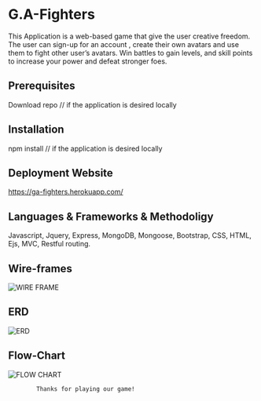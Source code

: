 # G.A-Fighters

This Application is a web-based game that give the user creative freedom. The user can sign-up for an account , create their own avatars and use them to fight other user’s avatars. Win battles to gain levels, and skill points to increase your power and defeat stronger foes.

## Prerequisites

Download repo // if the application is desired locally

## Installation

npm install // if the application is desired locally

## Deployment Website

https://ga-fighters.herokuapp.com/

## Languages & Frameworks & Methodoligy

Javascript, Jquery, Express, MongoDB, Mongoose, Bootstrap, CSS, HTML, Ejs, MVC, Restful routing.

## Wire-frames

![WIRE FRAME](https://git.generalassemb.ly/kennytrinh/fighter/planning/wireframe.png)

## ERD

![ERD](https://git.generalassemb.ly/kennytrinh/fighter/planning/erd.png)

## Flow-Chart

![FLOW CHART](https://git.generalassemb.ly/kennytrinh/fighter/planning/flow-chart.png)

            Thanks for playing our game!
